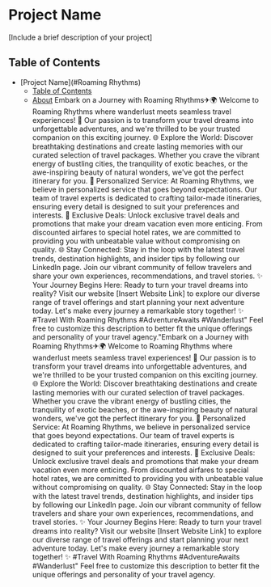 # Project Name

[Include a brief description of your project]

## Table of Contents

- [Project Name](#Roaming Rhythms)
  - [Table of Contents](#table-of-contents)
  - [About](#about)
 Embark on a Journey with Roaming Rhythms✈🌍
Welcome to Roaming Rhythms where wanderlust meets seamless travel experiences! 🌟 Our passion is to transform your travel dreams into unforgettable adventures, and we're thrilled to be your trusted companion on this exciting journey.
🌐 Explore the World:
Discover breathtaking destinations and create lasting memories with our curated selection of travel packages. Whether you crave the vibrant energy of bustling cities, the tranquility of exotic beaches, or the awe-inspiring beauty of natural wonders, we've got the perfect itinerary for you.
🤝 Personalized Service: At Roaming Rhythms, we believe in personalized service that goes beyond expectations. Our team of travel experts is dedicated to crafting tailor-made itineraries, ensuring every detail is designed to suit your preferences and interests.
🌟 Exclusive Deals: Unlock exclusive travel deals and promotions that make your dream vacation even more enticing. From discounted airfares to special hotel rates, we are committed to providing you with unbeatable value without compromising on quality.
🌐 Stay Connected:
Stay in the loop with the latest travel trends, destination highlights, and insider tips by following our LinkedIn page. Join our vibrant community of fellow travelers and share your own experiences, recommendations, and travel stories.
✨ Your Journey Begins Here:
Ready to turn your travel dreams into reality? Visit our website [Insert Website Link] to explore our diverse range of travel offerings and start planning your next adventure today.
Let's make every journey a remarkable story together! ✨ #Travel With Roaming Rhythms #AdventureAwaits #Wanderlust"
Feel free to customize this description to better fit the unique offerings and personality of your travel agency."Embark on a Journey with Roaming Rhythms✈🌍 Welcome to Roaming Rhythms where wanderlust meets seamless travel experiences! 🌟 Our passion is to transform your travel dreams into unforgettable adventures, and we're thrilled to be your trusted companion on this exciting journey. 🌐 Explore the World: Discover breathtaking destinations and create lasting memories with our curated selection of travel packages. Whether you crave the vibrant energy of bustling cities, the tranquility of exotic beaches, or the awe-inspiring beauty of natural wonders, we've got the perfect itinerary for you. 🤝 Personalized Service: At Roaming Rhythms, we believe in personalized service that goes beyond expectations. Our team of travel experts is dedicated to crafting tailor-made itineraries, ensuring every detail is designed to suit your preferences and interests. 🌟 Exclusive Deals: Unlock exclusive travel deals and promotions that make your dream vacation even more enticing. From discounted airfares to special hotel rates, we are committed to providing you with unbeatable value without compromising on quality. 🌐 Stay Connected: Stay in the loop with the latest travel trends, destination highlights, and insider tips by following our LinkedIn page. Join our vibrant community of fellow travelers and share your own experiences, recommendations, and travel stories. ✨ Your Journey Begins Here: Ready to turn your travel dreams into reality? Visit our website [Insert Website Link] to explore our diverse range of travel offerings and start planning your next adventure today. Let's make every journey a remarkable story together! ✨ #Travel With Roaming Rhythms #AdventureAwaits #Wanderlust" Feel free to customize this description to better fit the unique offerings and personality of your travel agency.
